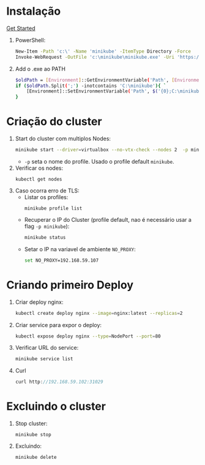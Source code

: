 # Instalação

[Get Started](https://minikube.sigs.k8s.io/docs/start/)

1. PowerShell:
    ```bash
    New-Item -Path 'c:\' -Name 'minikube' -ItemType Directory -Force
    Invoke-WebRequest -OutFile 'c:\minikube\minikube.exe' -Uri 'https://github.com/kubernetes/minikube/releases/latest/download/minikube-windows-amd64.exe' -UseBasicParsing
    ```
1. Add o .exe ao PATH
    ```bash
    $oldPath = [Environment]::GetEnvironmentVariable('Path', [EnvironmentVariableTarget]::Machine)
    if ($oldPath.Split(';') -inotcontains 'C:\minikube'){ `
        [Environment]::SetEnvironmentVariable('Path', $('{0};C:\minikube' -f $oldPath), [EnvironmentVariableTarget]::Machine) `
    }
    ```

# Criação do cluster

1. Start do cluster com multiplos Nodes:
    ```bash
    minikube start --driver=virtualbox --no-vtx-check --nodes 2  -p minikube
    ```
    - `-p` seta o nome do profile. Usado o profile default `minikube`.
1. Verificar os nodes:
    ```
    kubectl get nodes
    ```
1. Caso ocorra erro de TLS:
    - Listar os profiles:
        ```
        minikube profile list
        ```
    -  Recuperar o IP do Cluster (profile default, nao é necessário usar a flag `-p minikube`):
        ```bash
        minikube status
        ```
    - Setar o IP na variavel de ambiente `NO_PROXY`:
        ```bash
        set NO_PROXY=192.168.59.107
        ```
# Criando primeiro Deploy

1. Criar deploy nginx:
    ```bash
    kubectl create deploy nginx --image=nginx:latest --replicas=2
    ```
1. Criar service para expor o deploy:
    ```bash
    kubectl expose deploy nginx --type=NodePort --port=80
    ```
1. Verificar URL do service:
    ```bash
    minikube service list
    ```
1. Curl
    ```js
    curl http://192.168.59.102:31029
    ```


# Excluindo o cluster
1. Stop cluster:
    ```
    minikube stop
    ```
1. Excluindo:
    ```
    minikube delete
    ```

